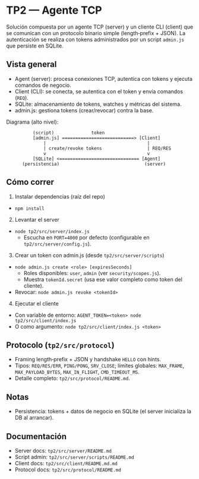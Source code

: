# TP2 — Agente TCP

Solución compuesta por un agente TCP (server) y un cliente CLI (client) que se comunican con un protocolo binario simple (length‑prefix + JSON). La autenticación se realiza con tokens administrados por un script `admin.js` que persiste en SQLite.

## Vista general

- Agent (server): procesa conexiones TCP, autentica con tokens y ejecuta comandos de negocio.
- Client (CLI): se conecta, se autentica con el token y envía comandos (`REQ`).
- SQLite: almacenamiento de tokens, watches y métricas del sistema.
- admin.js: gestiona tokens (crear/revocar) contra la base.

Diagrama (alto nivel):

```
          (script)              token
          [admin.js] ===========================> [Client]
              |                                      |
              | create/revoke tokens                 | REQ/RES
              v                                      v
          [SQLite] <============================== [Agent]
      (persistencia)                                (server)
```

## Cómo correr

1. Instalar dependencias (raíz del repo)

- `npm install`

2. Levantar el server

- `node tp2/src/server/index.js`
  - Escucha en `PORT=4000` por defecto (configurable en `tp2/src/server/config.js`).

3. Crear un token con admin.js (desde `tp2/src/server/scripts`)

- `node admin.js create <role> [expiresSeconds]`
  - Roles disponibles: `user`, `admin` (ver `security/scopes.js`).
  - Muestra `tokenId.secret` (usa ese valor completo como token del cliente).
- Revocar: `node admin.js revoke <tokenId>`

4. Ejecutar el cliente

- Con variable de entorno: `AGENT_TOKEN=<token> node tp2/src/client/index.js`
- O como argumento: `node tp2/src/client/index.js <token>`

## Protocolo (`tp2/src/protocol`)

- Framing length‑prefix + JSON y handshake `HELLO` con hints.
- Tipos: `REQ/RES/ERR`, `PING/PONG`, `SRV_CLOSE`; límites globales: `MAX_FRAME`, `MAX_PAYLOAD_BYTES`, `MAX_IN_FLIGHT`, `CMD_TIMEOUT_MS`.
- Detalle completo: `tp2/src/protocol/README.md`.

## Notas

- Persistencia: tokens + datos de negocio en SQLite (el server inicializa la DB al arrancar).

## Documentación

- Server docs: `tp2/src/server/README.md`
- Script admin: `tp2/src/server/scripts/README.md`
- Client docs: `tp2/src/client/README.md.md`
- Protocol docs: `tp2/src/protocol/README.md`
